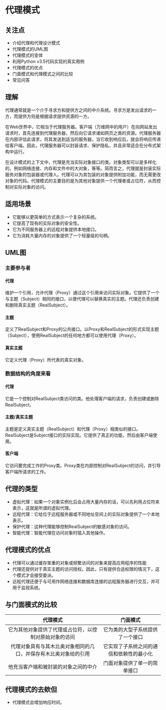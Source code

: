 # 代理模式

## 关注点

- 介绍代理和代理设计模式
- 代理模式的UML图
- 代理模式的变体
- 利用Python v3.5代码实现的真实用例
- 代理模式的优点
- 门面模式和代理模式之间的比较
- 常见问答

## 理解

代理通常就是一个介于寻求方和提供方之间的中介系统。寻求方是发出请求的一方，而提供方则是根据请求提供资源的一方。

在Web世界中，它相当于代理服务器。客户端（万维网中的用户）在向网站发出请求时，首先连接到代理服务器，然后向它请求诸如网页之类的资源。代理服务器在内部评估此请求，将其发送到适当的服务器，当它收到响应后，就会将响应传递给客户端。因此，代理服务器可以封装请求、保护隐私，并且非常适合在分布式架构中运行。

在设计模式的上下文中，代理是充当实际对象接口的类。对象类型可以是多样化的，例如网络连接、内存和文件中的大对象，等等。简而言之，代理就是封装实际服务对象的包装器或代理人。代理可以为其包装的对象提供附加功能，而无需更改对象的代码。代理模式的主要目的是为其他对象提供一个代理者或占位符，从而控制对实际对象的访问。

## 适用场景

- 它能够以更简单的方式表示一个复杂的系统。
- 它提高了现有的实际对象的安全性。
- 它为不同服务器上的远程对象提供本地接口。
- 它为消耗大量内存的对象提供了一个轻量级的句柄。

## UML图

### 主要参与者

#### 代理

维护一个引用，允许代理（Proxy）通过这个引用来访问实际对象。它提供了一个与主题（Subject）相同的接口，以便代理可以替换真实的主题。代理还负责创建和删除真实主题（RealSubject）。

#### 主题

定义了RealSubject和Proxy的公共接口。以Proxy和RealSubject的形式实现主题（Subject），使用RealSubject的任何地方都可以使用代理（Proxy）。

#### 真实主题

它定义代理（Proxy）所代表的真实对象。

### 数据结构的角度来看

#### 代理

它是一个控制对RealSubject类访问的类。他处理客户端的请求，负责创建或删除RealSubject。

#### 主题/真实主题

主题是定义真实主题（RealSubject）和代理（Proxy）相类似的接口。RealSubject是Subject接口的实际实现。它提供了真正的功能，然后由客户端使用。

#### 客户端

它访问要完成工作的Proxy类。Proxy类在内部控制对RealSubject的访问，并引导客户端所请求的工作。

## 代理的类型

- 虚拟代理：如果一个对象实例化后会占用大量内存的话，可以先利用占位符来表示，这就是所谓的虚拟代理。
- 远程代理：它给位于远程服务器或不同地址空间上的实际对象提供了一个本地表示。
- 保护代理：这种代理能够控制RealSubject的敏感对象的访问。
- 智能代理：智能代理在访问对象时插入其他操作。

## 代理模式的优点

- 代理可以通过缓存笨重的对象或频繁访问的对象来提高应用程序的性能
- 代理还提供对于真实主题的访问授权。因此，只有提供合适权限的情况下，这个模式才会接受委派。
- 远程代理还便于与可用作网络连接和数据库连接的远程服务器进行交互，并可用于监视系统。

## 与门面模式的比较

|代理模式|门面模式|
|:---:|:---:|
|它为其他对象提供了代理或占位符，以控制对原始对象的访问|它为类的大型子系统提供了一个接口|
|代理对象具有与其木比奥对象相同的几口，并保存有木比奥对象给的引用|它实现了子系统之间的通信和依赖性的最小化|
|他充当客户端和被封装的对象之间的中介|门面对象提供了单一的简单接口|

## 代理模式的去欸但

- 代理模式会增加响应时间。
